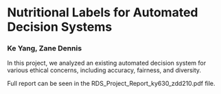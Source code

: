 
# Nutritional Labels for Automated Decision Systems
### Ke Yang, Zane Dennis

In this project, we analyzed an existing automated decision system for various ethical concerns, including accuracy, fairness, and diversity.

Full report can be seen in the RDS_Project_Report_ky630_zdd210.pdf file.
